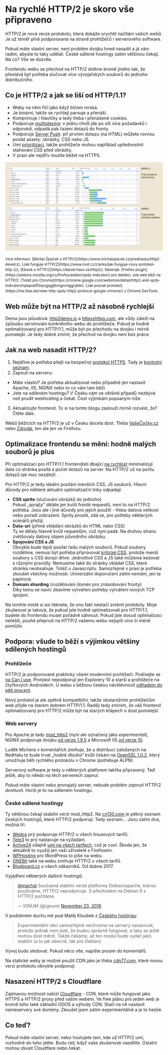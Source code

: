 # Na rychlé HTTP/2 je skoro vše připraveno

HTTP/2 je nová verze protokolu, která dokáže urychlit načítání vašich webů. Je už téměř plně podporovaná na straně prohlížečů i serverového software.

Pokud máte vlastní server, není problém dvojku hned nasadit a já vám radím, abyste to taky udělali. České sdílené hostingy zatím většinou čekají. Na co? Vše se dozvíte. 

<!-- AdSnippet -->

Frontendu webu se přechod na HTTP/2 dotkne kromě jiného tak, že přestává být potřeba  slučovat více vývojářských souborů do jednoho distribučního.


## Co je HTTP/2 a jak se liší od HTTP/1.1?

- Weby na něm fičí jako když bičem mrská. 
- Je binární, takže se rychleji parsuje a přenáší.
- Komprimuje i hlavičky a tedy třeba i přenášené cookies.
- Podporuje [multiplexing](https://http2.github.io/faq/#why-is-http2-multiplexed): v jednu chvíli jde po síti více požadavků i odpovědí, odpadá pak řazení dotazů do fronty.
- Podporuje [Server Push](https://http2.github.io/faq/#whats-the-benefit-of-server-push): při prvním dotazu (na HTML) můžete rovnou poslat assety: obrázky, CSS nebo JS.
- Umí [prioritizaci](https://nghttp2.org/blog/2014/11/16/visualization-of-http-slash-2-priority/), takže prohlížeče mohou například upřednostnit stahování CSS před obrázky.
- V praxi ale nejdřív musíte běžet na HTTPS.

![HTTP/2 versus HTTP/1.1](dist/images/original/http-1-vs-2.jpg)

<small markdown="1">
Více informací: [Michal Špaček o HTTP/2](https://www.michalspacek.cz/prednasky/http2-develcz), [Jak funguje HTTP/2](https://www.root.cz/clanky/jak-funguje-novy-protokol-http-2/), [Ebook o HTTP/2](https://daniel.haxx.se/http2/).  
Nástroje: [Firefox plugin](https://addons.mozilla.org/cs/firefox/addon/spdy-indicator/) pro detekci, zda web běží na HTTP/2. [Totéž pro Chrome](https://chrome.google.com/webstore/detail/http2-and-spdy-indicator/mpbpobfflnpcgagjijhmgnchggcjblin). [Jak poznat protokol](https://ma.ttias.be/view-http-spdy-http2-protocol-google-chrome/) v Chrome DevTools.
</small>


## Web může být na HTTP/2 až násobně rychlejší

Dema jsou působivá: [http2demo.io](http://www.http2demo.io/) a [httpvshttps.com](https://www.httpvshttps.com/), ale vždy záleží na způsobu servírování konkrétního webu do prohlížeče. Pokud je hodně optimalizovaný pro HTTP/1.1, může být po přechodu na dvojku i mírně pomalejší. Je tedy dobré zmínit, že přechod na dvojku není bez práce.



## Jak na web nasadit HTTP/2?

1. Nejdříve je potřeba přejít na bezpečný [protokol HTTPS](http://jecas.cz/https). Tady je [kontrolní seznam](https://jakdelatseo.cz/checklist-pro-prechod-z-http-na-https/).
2. Zapnutí na serveru:
  - Máte vlastní? Je potřeba aktualizovat nebo případně 
    jen nastavit Apache, IIS, NGINX nebo to co vám tam běží. 
  - Jste na sdíleném hostingu? V Česku vám ve většině případů nezbývá 
    než prudit webhosting a čekat. Čest výjimkám popsaným níže.
3. Aktualizujte frontend. To si na tomto blogu zaslouží mírně rozvést, že? Čtěte dále.

Webů běžících na HTTP/2 je už v Česku docela dost. Třeba [VašeČočky.cz](https://www.vasecocky.cz/) nebo [Zdroják](https://www.zdrojak.cz/), ten ale jen ve Firefoxu.

## Optimalizace frontendu se mění: hodně malých souborů je plus

Při optimalizaci pro HTTP/1.1 frontendisti dbající [na rychlost](http://www.vzhurudolu.cz/rychlost-nacitani) minimalizují data co stránka posílá a počet dotazů na server. Na HTTP/2 už na počtu dotazů tak moc nezáleží.

<!-- AdSnippet -->

Pro HTTP/2 je tedy ideální posílání menších CSS, JS souborů. Hlavní důvody pro některé aktuální optimalizační triky odpadají:

- **CSS sprite** (slučování obrázků do jednoho)    
  Pokud „sprajty“ děláte jen kvůli frontě requestů, není to na HTTP/2 potřeba. Jsou ale i jiné důvody pro jejich použití - třeba datová velikost nebo pořadí zobrazení. Sprity prostě, zdá se, pro potřeby některých scénářů přežijí.
- **Data-uri** (přímé vkládání obrázků do HTML nebo CSS)  
  Ty se dělaly hlavně kvůli requestům, což nyní padá. Na druhou stranu zvětšovaly datový objem původního obrázku. 
- **Spojování CSS a JS**  
  Obvykle bude lepší posílat řadu malých souborů. Pokud soubory rozdělíme, nemusí být potřeba připravovat [kritické CSS](http://www.vzhurudolu.cz/blog/35-critical-css), protože menší soubory s CSS dorazí dříve. Jednotlivé CSS a JS také můžeme kešovat s různými pravidly. Nemusíme také do stránky vkládat CSS, které stránka neobsahuje. Totéž u Javascriptu. Samozřejmě v praxi je potřeba zkoušet všechny možnosti. Univerzální doporučení zatím nemám, jen ta papírová.
- **Domain sharding** (rozdělování domén pro znásobování fronty)  
  Díky tomu se navíc zbavíme vytváření potřeby vytváření nových TCP spojení.

Na tomhle místě si asi řeknete, že ono fakt nestačí změnit protokoly. Moje zkušenost je taková, že pokud jste hodně optimalizovali pro HTTP/1.1, budete do frontendu muset pořádně sáhnout. Pokud jste dosud optimalizaci neřešili, pouhé přepnutí na HTTP/2 vašemu webu nejspíš více či méně pomůže.

## Podpora: všude to běží s výjimkou většiny sdílených hostingů

### Prohlížeče

HTTP/2 je podporované prakticky všemi moderními prohlížeči. Podívejte se [na Can I use](http://caniuse.com/#feat=http2). Protokol nepodporují jen Explorery 10 a starší a prohlížeče na čtyřkových Androidech. U webu s běžnou českou návštěvností [odhadem do pěti procent](prohlizece.md). 

Nový protokol je ale zpětně kompatibilní, takže obstaróžním prohlížečům web přijde na starém dobrém HTTP/1.1. Raději tedy zmíním, že váš frontend optimalizovaný pro HTTP/2 může být na starých křápech o dost pomalejší.

### Web servery

Pro Apache je tady [mod_http2](https://httpd.apache.org/docs/trunk/mod/mod_http2.html) (nyní ale označený jako *experimental*), NGINX podporuje dvojku [od verze 1.9.5](https://www.nginx.com/blog/nginx-1-9-5/) a Microsoft IIS [od verze 10](https://blog.sslmarket.cz/ssl/nova-verze-iis-10-uz-umi-http-2-jak-na-to/).

Luděk Michera v komentářích zmiňuje, že u distribucí založených na RedHatu to bude trvat „hodně dlouho“ kvůli čekání na [OpenSSL 1.0.2](https://www.openssl.org/news/openssl-1.0.2-notes.html), který umožňuje běh rychlého protokolu v Chrome (potřebuje ALPN).

Serverový software je tedy u některých platforem takřka připravený. Teď ještě, aby to někdo na těch serverech zapnul.

<!-- AdSnippet -->

Pokud máte vlastní nebo pronajatý server, nebude problém *zapnutí* HTTP/2 domluvit. Horší je to na sdíleném hostingu.

### České sdílené hostingy

Ty většinou čekají stabilní verzi mod_http2. Na [cn130.com](http://cn130.com/2015/12/webhosting-s-http-2-0/) je pěkný seznam českých hostingů, které HTTP/2 podporují. Tedy seznam… Jsou zatím dva, možná tři. 

- [Wedos](https://hosting.wedos.com/cs/newsletters/2016/05/01.html) prý podporuje HTTP/2 u všech linuxových tarifů.
- [Tele3](https://www.tele3.cz/) to prý nastavuje na vyžádání.
- [Active24](https://www.active24.cz/) údajně [umí na všech tarifech](https://www.facebook.com/active24cz/posts/10211267842150771), což je cool. Škoda jen, že aktuálně to využijí jen vaší uživatelé s Firefoxem.
- [WPHosting](https://www.wp-hosting.cz/programatori/) pro WordPress to píše na webu.
- [ONEBit](https://www.onebit.cz/cz/webhosting/) také na webu zmiňuje HTTP/2 u všech tarifů.
- [Blueboard.cz](https://twitter.com/hostingBB/status/849263004751417344) u všech zákazníků. Od dubna 2017.

Vyjádření některých dalších hostingů:

<blockquote class="twitter-tweet" data-lang="en"><p lang="cs" dir="ltr"><a href="https://twitter.com/machal">@machal</a> Současná stabilní verze platformy Debian/apache, kterou používáme, HTTP/2 nepodporuje. S přechodem na Debian 9 s HTTP/2 počítáme.</p>&mdash; IGNUM (@ignum) <a href="https://twitter.com/ignum/status/801353087189454848">November 23, 2016</a></blockquote>
<script async src="//platform.twitter.com/widgets.js" charset="utf-8"></script>

V podobném duchu mě psal Matěj Kloubek z [Českého hostingu](http://www.cesky-hosting.cz/):

> Experimentální věci samozřejmě nechceme na servery nasazovat, protože jednak není jisté, že budou správně fungovat, a taky se ještě mohou dost měnit. Takže čekáme, až ten modul bude vydán jako stabilní (a to jak obecně, tak pro Debian).

Vývoj budu sledovat. Pokud něco víte, napište prosím do komentářů.

Na statické weby je možné použít CDN jako je třeba [cdn77.com](https://www.cdn77.com/), které novou verzi protokolu obvykle podporují.


## Nasazení HTTP/2 s Cloudflare

Zajímavou možnost nabízí [Cloudflare](https://www.cloudflare.com/) - CDN, které může fungovat jako HTTPS a HTTP/2 proxy před vaším webem. Ve free plánu pro jeden web je kromě toho také základní DDOS a výhody CDN. Stačí na ně nastavit nameservery své domény. Zkoušel jsem zatím experimentálně a je to hezké.


## Co teď?

Pokud máte vlastní server, nebo hostujete tam, kde už HTTP/2 umí, rozhodně do toho jděte. Budu rád, když vaše zkušenosti nasdílíte. Ostatní mohou zkusit Cloudflare nebo čekat. 

